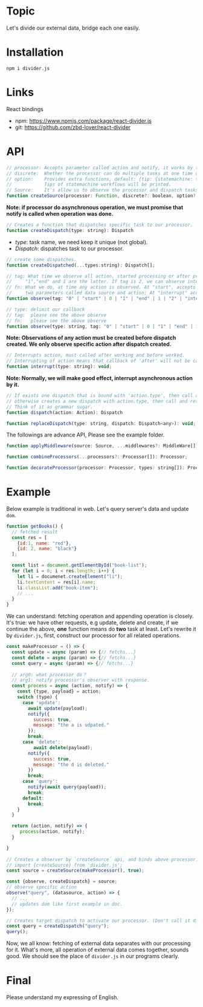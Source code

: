 # Topic
Let's divide our external data, bridge each one easily.

# Installation
`npm i divider.js`

# Links
React bindings
+ npm: https://www.npmjs.com/package/react-divider.js
+ git: https://github.com/zbd-lover/react-divider

# API

``` javascript
// processor: Accepts parameter called action and notify, it works by the action, then calls the notify to notify its observers with some responses (manually)
// discrete:  Whether the processor can do multiple tasks at one time or not.
// option:    Provides extra functions, default: {tip: {statemachine: true}}
//            Tips of statemachine workflows will be printed.
// Source:    It's allow us to observe the processor and dispatch tasks to processor.
function createSource(processor: Function, discrete?: boolean, option?: Option): Source;
```

**Note: if processor do asynchronous operation, we must promise that notify is called when operation was done.**

``` javascript
// Creates a function that dispatches specific task to our processor.
function createDispatch(type: string): Dispatch
```
+  *type*: task name, we need keep it unique (not global). 
+  *Dispatch*: dispatches task to our processor.

``` javascript
// create some dispatches.
function createDispatched(...types:string): Dispatch[];
```

``` javascript
// tag: What time we observe all action, started processing or after processed. "0" ,"start" and 0 are the former. 
//     "1","end" and 1 are the latter. If tag is 2, we can observe interrupting of action.
// fn: What we do, at time any action is observed. At "start", accepts one parameter called action; At "end" , 
//     two parameters called data source and action; At "interrupt" accepts the type.
function observe(tag: "0" | "start" | 0 | "1" | "end" | 1 | "2" | "interrupt" | 2 , fn: Function): Cancel;
```

``` javascript
// type: delimit our callback
// tag:  please see the above observe
// fn:   please see the above observe
function observe(type: string, tag: "0" | "start" | 0 | "1" | "end" | 1 | "2" | "interrupt" | 2 , fn: Function): Cancel
```
**Note: Observations of any action must be created before dispatch created. We only observe specific action after dispatch created.**

``` javascript
// Interrupts action, must called after working and before worked.
// Interrupting of action means that callback of 'after' will not be called, your processor still works normally.
function interrupt(type: string): void;
``` 
**Note: Normally, we will make good effect, interrupt asynchronous action by it.**

``` javascript
// If exists one dispatch that is bound with 'action.type', then call and return it.
// otherwise creates a new dispatch with action.type, then call and return it.
// Think of it as grammar sugar.
function dispatch(action: Action): Dispatch
```

``` javascript
function replaceDispatch(type: string, dispatch: Dispatch<any>): void;
```

The followings are advance API, Please see the example folder.

``` javascript
function applyMiddleware(source: Source, ...middlewares?: MiddleWare[]): Source;
```

``` javascript
function combineProcessors(...processors?: Processor[]): Processor;
```

``` javascript
function decorateProcessor(processor: Processor, types: string[]): Processor;
```

# Example
Below example is traditional in web.
Let's query server's data and update `dom`.

``` javascript
function getBooks() {
  // fetched result
  const res = [
    {id:1, name: "red"},
    {id: 2, name: "black"}
  ];

  const list = document.getElementById("book-list");
  for (let i = 0; i < res.length; i++) {
    let li = documenet.createElement("li");
    li.textContent = res[i].name;
    li.classList.add("book-item");
    // ...
  }
}
```
We can understand: fetching operation and appending operation is closely.
It's true: we have other requests, e.g update, delete and create,
if we continue the above, **one** function means do **two** task at least.
Let's rewrite it by `divider.js`, first, construct our processor for all related operations.

``` javascript
const makeProcessor = () => {
  const update = async (param) => {// fetchs...}
  const delete = async (param) => {// fetchs...}
  const query = async (param) => {// fetchs...}
  
  // arg0: what processor do？
  // arg1: notify processor's observer with response.
  const process = async (action, notify) => {
    const {type, payload} = action;
    switch (type) {
      case 'update':
        await update(payload);
        notify({
          success: true,
          message: "the a is udpated."
        });
        break;
      case 'delete':
	      await delete(payload);
        notify({
          success: true,
          message: "the d is deleted."
        })
        break;
      case 'query': 
        notify(await query(payload));
        break;
      default:
        break;
    }
  }

  return (action, notify) => {
     process(action, notify);
  }

}
  
// Creates a observer by `createSource` api, and binds above processor.
// import {createSource} from 'divider.js';
const source = createSource(makeProcessor(), true);

const {observe, createDispatch} = source;
// observe specific action
observe("query", (datasource, action) => {
  // ...
  // updates dom like first example in doc.
});

// Creates target dispatch to activate our processor. (Don't call it directly)
const query = createDispatch("query");
query();
```
Now, we all know: fetching of external data separates with our processing for it.
What's more, all operation of external data comes together, sounds good.
We should see the place  of `divider.js`  in our programs clearly.

# Final
Please understand my expressing of English.